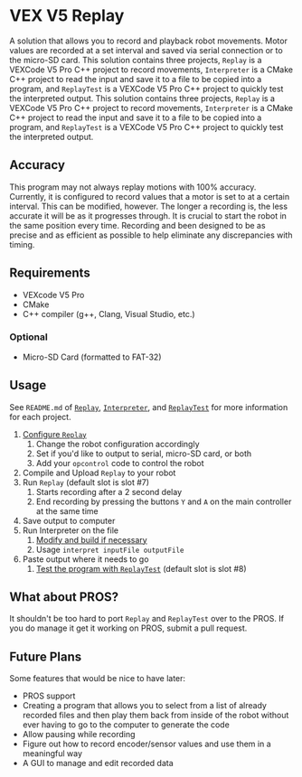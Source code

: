 # VEX V5 Replay

A solution that allows you to record and playback robot movements.
Motor values are recorded at a set interval and saved via serial connection or to the micro-SD card.
This solution contains three projects, ```Replay``` is a VEXCode V5 Pro C++ project to record movements, ```Interpreter``` is a CMake C++ project to read the input and save it to a file to be copied into a program, and ```ReplayTest``` is a VEXCode V5 Pro C++ project to quickly test the interpreted output.
This solution contains three projects, ```Replay``` is a VEXCode V5 Pro C++ project to record movements, ```Interpreter``` is a CMake C++ project to read the input and save it to a file to be copied into a program, and ```ReplayTest``` is a VEXCode V5 Pro C++ project to quickly test the interpreted output.

## Accuracy

This program may not always replay motions with 100% accuracy. Currently, it is configured to record values that a motor is set to at a certain interval. This can be modified, however. The longer a recording is, the less accurate it will be as it progresses through.
It is crucial to start the robot in the same position every time. Recording and been designed to be as precise and as efficient as possible to help eliminate any discrepancies with timing.

## Requirements

- VEXcode V5 Pro
- CMake
- C++ compiler (g++, Clang, Visual Studio, etc.)

### Optional

- Micro-SD Card (formatted to FAT-32)

## Usage

See ```README.md``` of [```Replay```](Replay/README.md), [```Interpreter```]((Interpreter/README.md)), and [```ReplayTest```](ReplayTest/README.md) for more information for each project.

1. [Configure ```Replay```](Replay/README.md)
   1. Change the robot configuration accordingly
   2. Set if you'd like to output to serial, micro-SD card, or both
   3. Add your ```opcontrol``` code to control the robot
2. Compile and Upload ```Replay``` to your robot
3. Run ```Replay``` (default slot is slot #7)
   1. Starts recording after a 2 second delay
   2. End recording by pressing the buttons ```Y``` and ```A``` on the main controller at the same time
4. Save output to computer
5. Run Interpreter on the file
   1. [Modify and build if necessary](Interpreter/README.md)
   2. Usage ```interpret inputFile outputFile```
6. Paste output where it needs to go
   1. [Test the program with ```ReplayTest```](ReplayTest/README.md) (default slot is slot #8)

## What about PROS?

It shouldn't be too hard to port ```Replay``` and ```ReplayTest``` over to the PROS.
If you do manage it get it working on PROS, submit a pull request.

## Future Plans

Some features that would be nice to have later:

- PROS support
- Creating a program that allows you to select from a list of already recorded files and then play them back from inside of the robot without ever having to go to the computer to generate the code
- Allow pausing while recording
- Figure out how to record encoder/sensor values and use them in a meaningful way
- A GUI to manage and edit recorded data
